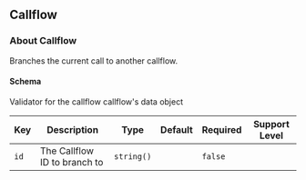 ## Callflow

### About Callflow

Branches the current call to another callflow.

#### Schema

Validator for the callflow callflow's data object



Key | Description | Type | Default | Required | Support Level
--- | ----------- | ---- | ------- | -------- | -------------
`id` | The Callflow ID to branch to | `string()` |   | `false` |  




